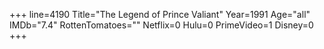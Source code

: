 +++
line=4190
Title="The Legend of Prince Valiant"
Year=1991
Age="all"
IMDb="7.4"
RottenTomatoes=""
Netflix=0
Hulu=0
PrimeVideo=1
Disney=0
+++

